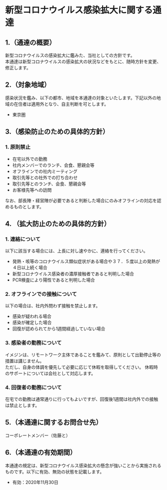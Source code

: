 # 新型コロナウイルス感染拡大に関する通達
## 1.（通達の概要）
新型コロナウイルスの感染拡大に鑑みた、当社としての方針です。  
本通達は新型コロナウイルスの感染拡大の状況などをもとに、随時方針を変更、修正します。

## 2.（対象地域）
感染状況を鑑み、以下の都市、地域を本通達の対象といたします。下記以外の地域の在住者は適用外となり、自主判断を可とします。

- 東京圏

## 3.（感染防止のための具体的方針）
### 1. 原則禁止

- 在宅以外での勤務
- 社内メンバーでのランチ、会食、懇親会等
- オフラインでの社内ミーティング  
- 取引先等との社外での打ち合わせ
- 取引先等とのランチ、会食、懇親会等
- お客様先等への訪問

なお、部長陣・経営陣が必要であると判断した場合にのみオフラインの対応を認めるものとします。

## 4. （拡大防止のための具体的方針）
### 1. 連絡について
以下に該当する場合には、上長に対し速やかに、連絡を行ってください。
 - 発熱・咳等のコロナウイルス類似症状がある場合や３７．５度以上の発熱が４日以上続く場合
 - 新型コロナウイルス感染者の濃厚接触者であると判明した場合
 - PCR検査により陽性であると判明した場合
 
### 2. オフラインでの接触について
以下の場合は、社内外問わず接触を禁止します。
- 感染が疑われる場合
- 感染が確定した場合
- 回復が認められてから1週間経過していない場合

### 3. 感染者の勤務について
イメジンは、リモートワーク主体であることを鑑みて、原則として出勤停止等の措置は講じません。  
ただし、自身の体調を優先して必要に応じて休暇を取得してください。
休暇時のサポートについては会社として対応します。  

 
### 4. 回復者の勤務について
在宅での勤務は通常通りに行ってもよいですが、回復後1週間は社内外での接触は禁止とします。

## 5.（本通達に関するお問合せ先）  
コーポレートメンバー（佐藤と）



## 6.（本通達の有効期間）
本通達の規定は、新型コロナウイルス感染拡大の懸念が強いことから実施されるものです。以下に有効、無効の状態を記載します。

- 有効：2020年11月30日
